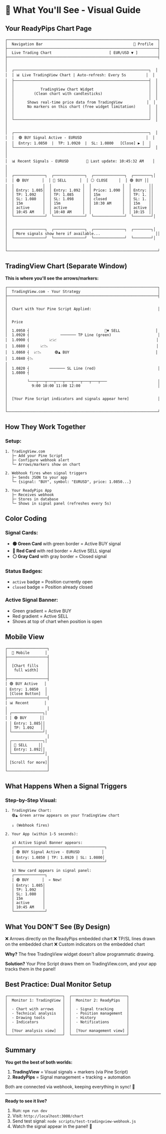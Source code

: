 # 🎨 What You'll See - Visual Guide

## Your ReadyPips Chart Page

```
┌────────────────────────────────────────────────────────────────────┐
│  Navigation Bar                                         👤 Profile  │
├────────────────────────────────────────────────────────────────────┤
│  Live Trading Chart                          [ EUR/USD ▼ ]         │
├────────────────────────────────────────────────────────────────────┤
│                                                                     │
│  ┌─────────────────────────────────────────────────────────────┐  │
│  │ 📊 Live TradingView Chart | Auto-refresh: Every 5s         │  │
│  ├─────────────────────────────────────────────────────────────┤  │
│  │                                                             │  │
│  │            TradingView Chart Widget                         │  │
│  │         (Clean chart with candlesticks)                     │  │
│  │                                                             │  │
│  │      Shows real-time price data from TradingView           │  │
│  │      No markers on this chart (free widget limitation)      │  │
│  │                                                             │  │
│  │                                                             │  │
│  └─────────────────────────────────────────────────────────────┘  │
│                                                                     │
│  ┌─────────────────────────────────────────────────────────────┐  │
│  │  🟢 BUY Signal Active - EURUSD                             │  │
│  │  Entry: 1.0850  |  TP: 1.0920  |  SL: 1.0800   [Close] ▶ │  │
│  └─────────────────────────────────────────────────────────────┘  │
│                                                                     │
│  📊 Recent Signals - EURUSD        🔄 Last update: 10:45:32 AM    │
│                                                                     │
│  ┌──────────────┐  ┌──────────────┐  ┌──────────────┐  ┌────────┐│
│  │ 🟢 BUY      │  │ 🔴 SELL      │  │ ⚪ CLOSE     │  │ 🟢 BUY ││
│  │             │  │              │  │              │  │        ││
│  │ Entry: 1.085│  │ Entry: 1.092 │  │ Price: 1.090 │  │ Entry: ││
│  │ TP: 1.092   │  │ TP: 1.085    │  │ 15m          │  │ TP: 1. ││
│  │ SL: 1.080   │  │ SL: 1.098    │  │ closed       │  │ SL: 1. ││
│  │ 15m         │  │ 15m          │  │ 10:30 AM     │  │ 15m    ││
│  │ active      │  │ active       │  │              │  │ active ││
│  │ 10:45 AM    │  │ 10:40 AM     │  │              │  │ 10:15  ││
│  └──────────────┘  └──────────────┘  └──────────────┘  └────────┘│
│                                                                     │
│  ┌──────────────┐  ┌──────────────┐  ┌──────────────┐  ┌────────┐│
│  │ More signals show here if available...                         ││
│  └──────────────┘  └──────────────┘  └──────────────┘  └────────┘│
│                                                                     │
└────────────────────────────────────────────────────────────────────┘
```

## TradingView Chart (Separate Window)

**This is where you'll see the arrows/markers:**

```
┌────────────────────────────────────────────────────────────────────┐
│  TradingView.com - Your Strategy                                   │
├────────────────────────────────────────────────────────────────────┤
│                                                                     │
│  Chart with Your Pine Script Applied:                              │
│                                                                     │
│  Price                                                              │
│  1.0950 ┤                                  🔴▼ SELL                │
│  1.0920 ┤              ─────── TP Line (green)                     │
│  1.0900 ┤         📈📈                                             │
│  1.0880 ┤     📈📉                                                 │
│  1.0860 ┤  📈📉      🟢▲ BUY                                       │
│  1.0840 ┤📉                                                         │
│  1.0820 ┤         ─────── SL Line (red)                            │
│  1.0800 ┤                                                           │
│         └───┬───┬───┬───┬───┬───┬───┬───┬───                       │
│           9:00 10:00 11:00 12:00                                   │
│                                                                     │
│  [Your Pine Script indicators and signals appear here]             │
│                                                                     │
└────────────────────────────────────────────────────────────────────┘
```

## How They Work Together

### Setup:
```
1. TradingView.com
   ├─ Add your Pine Script
   ├─ Configure webhook alert
   └─ Arrows/markers show on chart

2. Webhook fires when signal triggers
   ├─ Sends JSON to your app
   └─ {signal: "BUY", symbol: "EURUSD", price: 1.0850...}

3. Your ReadyPips App
   ├─ Receives webhook
   ├─ Stores in database
   └─ Shows in signal panel (refreshes every 5s)
```

## Color Coding

### Signal Cards:
- **🟢 Green Card** with green border = Active BUY signal
- **🔴 Red Card** with red border = Active SELL signal
- **⚪ Gray Card** with gray border = Closed signal

### Status Badges:
- `active` badge = Position currently open
- `closed` badge = Position already closed

### Active Signal Banner:
- Green gradient = Active BUY
- Red gradient = Active SELL
- Shows at top of chart when position is open

## Mobile View

```
┌──────────────────┐
│  📱 Mobile       │
├──────────────────┤
│                  │
│  [Chart fills    │
│   full width]    │
│                  │
├──────────────────┤
│ 🟢 BUY Active   │
│ Entry: 1.0850   │
│ [Close Button]  │
├──────────────────┤
│ 📊 Recent       │
│                  │
│ ┌──────────────┐│
│ │ 🟢 BUY      ││
│ │ Entry: 1.085││
│ │ TP: 1.092   ││
│ └──────────────┘│
│                  │
│ ┌──────────────┐│
│ │ 🔴 SELL     ││
│ │ Entry: 1.092││
│ └──────────────┘│
│                  │
│ [Scroll for more]│
│                  │
└──────────────────┘
```

## What Happens When a Signal Triggers

### Step-by-Step Visual:

```
1. TradingView Chart:
   🟢▲ Green arrow appears on your TradingView chart
   
   ↓ (Webhook fires)
   
2. Your App (within 1-5 seconds):
   
   a) Active Signal Banner appears:
   ┌─────────────────────────────────────────┐
   │ 🟢 BUY Signal Active - EURUSD          │
   │ Entry: 1.0850 | TP: 1.0920 | SL: 1.0800│
   └─────────────────────────────────────────┘
   
   b) New card appears in signal panel:
   ┌──────────────┐
   │ 🟢 BUY      │  ← New!
   │ Entry: 1.085│
   │ TP: 1.092   │
   │ SL: 1.080   │
   │ 15m         │
   │ active      │
   │ 10:45 AM    │
   └──────────────┘
```

## What You DON'T See (By Design)

❌ Arrows directly on the ReadyPips embedded chart
❌ TP/SL lines drawn on the embedded chart
❌ Custom indicators on the embedded chart

**Why?** The free TradingView widget doesn't allow programmatic drawing.

**Solution?** Your Pine Script draws them on TradingView.com, and your app tracks them in the panel!

## Best Practice: Dual Monitor Setup

```
┌─────────────────────────┐  ┌─────────────────────────┐
│  Monitor 1: TradingView │  │  Monitor 2: ReadyPips   │
│                         │  │                         │
│  - Chart with arrows    │  │  - Signal tracking      │
│  - Technical analysis   │  │  - Position management  │
│  - Drawing tools        │  │  - History              │
│  - Indicators           │  │  - Notifications        │
│                         │  │                         │
│  [Your analysis view]   │  │  [Your management view] │
└─────────────────────────┘  └─────────────────────────┘
```

## Summary

**You get the best of both worlds:**

1. **TradingView** = Visual signals + markers (via Pine Script)
2. **ReadyPips** = Signal management + tracking + automation

Both are connected via webhook, keeping everything in sync! 🎯

---

**Ready to see it live?**

1. Run: `npm run dev`
2. Visit: `http://localhost:3000/chart`
3. Send test signal: `node scripts/test-tradingview-webhook.js`
4. Watch the signal appear in the panel! 🚀
